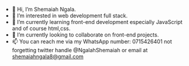 - 👋 Hi, I’m Shemaiah Ngala.
- 👀 I’m interested in web development full stack.
- 🌱 I’m currently learning front-end development especially JavaScript and of course html,css.
- 💞️ I’m currently looking to collaborate on front-end projects.
- 📫 You can reach me via my WhatsApp number: 0715426401 not forgetting twitter handle @NgalahShemaiah or email at      shemaiahngala8@gmail.com

<!---
shemyte/shemyte is a ✨ special ✨ repository because its `README.md` (this file) appears on your GitHub profile.
You can click the Preview link to take a look at your changes.
--->
